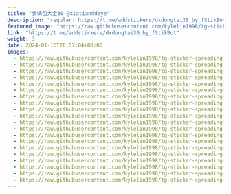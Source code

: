 ```yaml
---
title: "表情包大全30 @xiatianddeye"
description: "regular: https://t.me/addstickers/dxdongtai30_by_fStikBot"
featured_image: "https://raw.githubusercontent.com/kylelin1998/tg-sticker-spreading-worldwide-images/main/img/2c96b250-2d10-467e-9779-69d72b4321ba.jpg"
link: "https://t.me/addstickers/dxdongtai30_by_fStikBot"
weight: 3
date: 2024-01-16T20:57:04+08:00
images:
  - https://raw.githubusercontent.com/kylelin1998/tg-sticker-spreading-worldwide-images/main/img/2c96b250-2d10-467e-9779-69d72b4321ba.jpg
  - https://raw.githubusercontent.com/kylelin1998/tg-sticker-spreading-worldwide-images/main/img/a40a17fa-24bc-4b93-b7f3-6b97ec33f212.jpg
  - https://raw.githubusercontent.com/kylelin1998/tg-sticker-spreading-worldwide-images/main/img/d1740fae-e259-487a-9f61-2a37a57253fd.jpg
  - https://raw.githubusercontent.com/kylelin1998/tg-sticker-spreading-worldwide-images/main/img/5e6d4fb9-6541-4f4b-96ec-52826e181cd0.jpg
  - https://raw.githubusercontent.com/kylelin1998/tg-sticker-spreading-worldwide-images/main/img/caa6997c-a07d-427a-8f37-5083db25fa0d.jpg
  - https://raw.githubusercontent.com/kylelin1998/tg-sticker-spreading-worldwide-images/main/img/37546869-a71f-4a69-9a7a-385d126e16b0.jpg
  - https://raw.githubusercontent.com/kylelin1998/tg-sticker-spreading-worldwide-images/main/img/cd57eacf-0ff5-422c-a539-32278ba23f8c.jpg
  - https://raw.githubusercontent.com/kylelin1998/tg-sticker-spreading-worldwide-images/main/img/d5816bb6-293c-484c-b55c-b0fb7a3798e6.jpg
  - https://raw.githubusercontent.com/kylelin1998/tg-sticker-spreading-worldwide-images/main/img/c07e894c-3e93-4398-9f4c-ed0945109e68.jpg
  - https://raw.githubusercontent.com/kylelin1998/tg-sticker-spreading-worldwide-images/main/img/d1bacfee-d266-46c8-a6af-c28e29f841f9.jpg
  - https://raw.githubusercontent.com/kylelin1998/tg-sticker-spreading-worldwide-images/main/img/3a23c1c7-f124-4363-bbe5-26d8cb8513b2.jpg
  - https://raw.githubusercontent.com/kylelin1998/tg-sticker-spreading-worldwide-images/main/img/c8f26190-2b64-4846-9139-67306144e83b.jpg
  - https://raw.githubusercontent.com/kylelin1998/tg-sticker-spreading-worldwide-images/main/img/9e9a97c2-6bf0-4ad6-a437-5079f2ec8138.jpg
  - https://raw.githubusercontent.com/kylelin1998/tg-sticker-spreading-worldwide-images/main/img/bf161f3d-0653-4ed5-b39c-164efe07d6f1.jpg
  - https://raw.githubusercontent.com/kylelin1998/tg-sticker-spreading-worldwide-images/main/img/aa96aac5-9522-44ef-b9b6-702fbe94d0dd.jpg
  - https://raw.githubusercontent.com/kylelin1998/tg-sticker-spreading-worldwide-images/main/img/c69f0b27-da2e-46d4-a22e-259ec8831c2e.jpg
  - https://raw.githubusercontent.com/kylelin1998/tg-sticker-spreading-worldwide-images/main/img/23abe8f7-eff6-4561-852d-07c79ebe04e7.jpg
  - https://raw.githubusercontent.com/kylelin1998/tg-sticker-spreading-worldwide-images/main/img/b7a36b96-2463-40df-917f-206f53fd1549.jpg
  - https://raw.githubusercontent.com/kylelin1998/tg-sticker-spreading-worldwide-images/main/img/39a6a669-9b52-42eb-9b4f-b9f239d047eb.jpg
  - https://raw.githubusercontent.com/kylelin1998/tg-sticker-spreading-worldwide-images/main/img/8a185f0b-6aa9-4276-a420-ab462533b0e9.jpg
---
```


